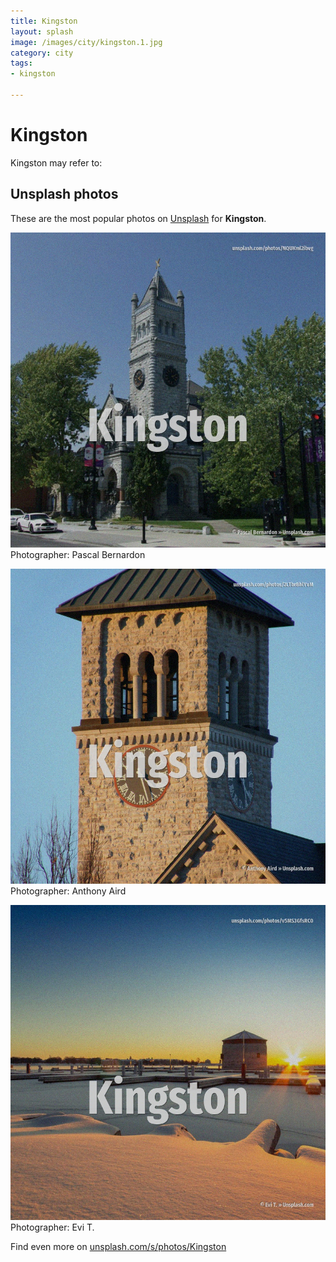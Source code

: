 ```yaml
---
title: Kingston
layout: splash
image: /images/city/kingston.1.jpg
category: city
tags:
- kingston

---
```

# Kingston

Kingston may refer to:    

 
## Unsplash photos
These are the most popular photos on [Unsplash](https://unsplash.com) for **Kingston**.
 
![Kingston](/images/city/kingston.1.jpg)
Photographer:  Pascal Bernardon
 
![Kingston](/images/city/kingston.2.jpg)
Photographer:  Anthony Aird
 
![Kingston](/images/city/kingston.3.jpg)
Photographer:  Evi T.
 
Find even more on [unsplash.com/s/photos/Kingston](https://unsplash.com/s/photos/Kingston)
 
